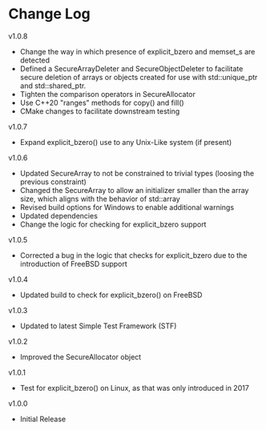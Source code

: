 # Change Log

v1.0.8

- Change the way in which presence of explicit\_bzero and memset\_s are detected
- Defined a SecureArrayDeleter and SecureObjectDeleter to facilitate
  secure deletion of arrays or objects created for use with std::unique_ptr
  and std::shared_ptr.
- Tighten the comparison operators in SecureAllocator
- Use C++20 "ranges" methods for copy() and fill()
- CMake changes to facilitate downstream testing

v1.0.7

- Expand explicit\_bzero() use to any Unix-Like system (if present)

v1.0.6

- Updated SecureArray to not be constrained to trivial types (loosing the
  previous constraint)
- Changed the SecureArray to allow an initializer smaller than the array size,
  which aligns with the behavior of std::array
- Revised build options for Windows to enable additional warnings
- Updated dependencies
- Change the logic for checking for explicit\_bzero support

v1.0.5

- Corrected a bug in the logic that checks for explicit\_bzero due to
  the introduction of FreeBSD support

v1.0.4

- Updated build to check for explicit\_bzero() on FreeBSD

v1.0.3

- Updated to latest Simple Test Framework (STF)

v1.0.2

- Improved the SecureAllocator object

v1.0.1

- Test for explicit\_bzero() on Linux, as that was only introduced in 2017

v1.0.0

- Initial Release
